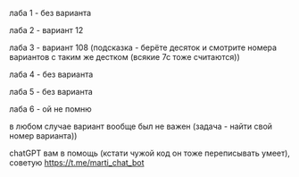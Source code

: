 лаба 1 - без варианта 

лаба 2 - вариант 12

лаба 3 - вариант 108 (подсказка - берёте десяток и смотрите номера вариантов с таким же дестком (всякие 7с тоже считаются))

лаба 4 - без варианта 

лаба 5 - без варианта 

лаба 6 - ой не помню


в любом случае вариант вообще был не важен (задача - найти свой номер варианта))

chatGPT вам в помощь (кстати чужой код он тоже переписывать умеет), 
советую https://t.me/marti_chat_bot
